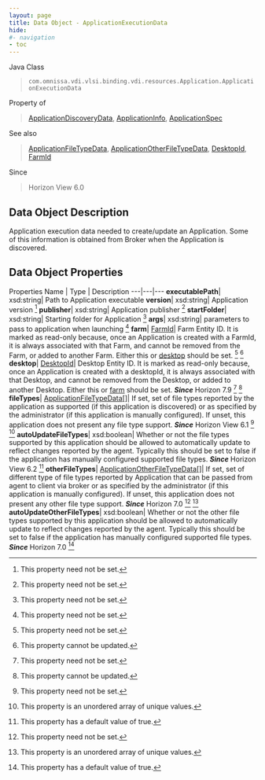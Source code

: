 ```yaml
---
layout: page
title: Data Object - ApplicationExecutionData
hide:
#- navigation
- toc
---
```






Java Class
> `com.omnissa.vdi.vlsi.binding.vdi.resources.Application.ApplicationExecutionData`

Property of
> [ApplicationDiscoveryData](vdi.resources.Application.ApplicationDiscoveryData.md#field_detail), [ApplicationInfo](vdi.resources.Application.ApplicationInfo.md#field_detail), [ApplicationSpec](vdi.resources.Application.ApplicationSpec.md#field_detail)

See also
> [ApplicationFileTypeData](vdi.resources.Application.FileTypeData.md), [ApplicationOtherFileTypeData](vdi.resources.Application.OtherFileTypeData.md), [DesktopId](vdi.entity.DesktopId.md), [FarmId](vdi.entity.FarmId.md)

Since
> Horizon View 6.0


## Data Object Description

Application execution data needed to create/update an Application. Some of this information is obtained from Broker when the Application is discovered.

## Data Object Properties
Properties
Name |  Type |  Description
---|---|---
**executablePath**|  xsd:string|  Path to Application executable
**version**|  xsd:string|  Application version [^1]
**publisher**|  xsd:string|  Application publisher [^1]
**startFolder**|  xsd:string|  Starting folder for Application [^1]
**args**|  xsd:string|  parameters to pass to application when launching [^1]
**farm**| [FarmId](vdi.entity.FarmId.md)|  Farm Entity ID. It is marked as read-only because, once an Application is created with a FarmId, it is always associated with that Farm, and cannot be removed from the Farm, or added to another Farm. Either this or [desktop](vdi.resources.Application.ApplicationExecutionData.md#desktop) should be set. [^1] [^2]
**desktop**| [DesktopId](vdi.entity.DesktopId.md)|  Desktop Entity ID. It is marked as read-only because, once an Application is created with a desktopId, it is always associated with that Desktop, and cannot be removed from the Desktop, or added to another Desktop. Either this or [farm](vdi.resources.Application.ApplicationExecutionData.md#farm) should be set.  **_Since_** Horizon 7.9 [^1] [^2]
**fileTypes**| [ApplicationFileTypeData[]](vdi.resources.Application.FileTypeData.md)|  If set, set of file types reported by the application as supported (if this application is discovered) or as specified by the administrator (if this application is manually configured). If unset, this application does not present any file type support.  **_Since_** Horizon View 6.1 [^1] [^14]
**autoUpdateFileTypes**|  xsd:boolean|  Whether or not the file types supported by this application should be allowed to automatically update to reflect changes reported by the agent. Typically this should be set to false if the application has manually configured supported file types.  **_Since_** Horizon View 6.2 [^6]
**otherFileTypes**| [ApplicationOtherFileTypeData[]](vdi.resources.Application.OtherFileTypeData.md)|  If set, set of different type of file types reported by Application that can be passed from agent to client via broker or as specified by the administrator (if this application is manually configured). If unset, this application does not present any other file type support.  **_Since_** Horizon 7.0 [^1] [^14]
**autoUpdateOtherFileTypes**|  xsd:boolean|  Whether or not the other file types supported by this application should be allowed to automatically update to reflect changes reported by the agent. Typically this should be set to false if the application has manually configured supported file types.  **_Since_** Horizon 7.0 [^6]


 


[^1]: This property need not be set.
[^2]: This property cannot be updated.
[^6]: This property has a default value of true.
[^14]: This property is an unordered array of unique values.